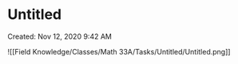 # Untitled

Created: Nov 12, 2020 9:42 AM

![[Field Knowledge/Classes/Math 33A/Tasks/Untitled/Untitled.png]]